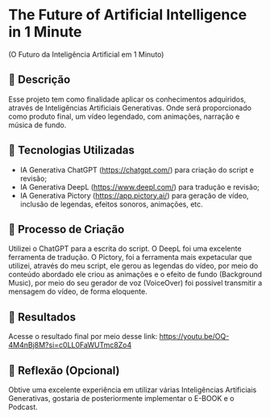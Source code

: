 # The Future of Artificial Intelligence in 1 Minute 
(O Futuro da Inteligência Artificial em 1 Minuto)

## 📒 Descrição
Esse projeto tem como finalidade aplicar os conhecimentos adquiridos, através de Inteligências Artificiais Generativas. Onde será proporcionado como produto final, um vídeo legendado, com animações, narração e música de fundo.

## 🤖 Tecnologias Utilizadas
- IA Generativa ChatGPT (https://chatgpt.com/) para criação do script e revisão;
- IA Generativa DeepL (https://www.deepl.com/) para tradução e revisão;
- IA Generativa Pictory (https://app.pictory.ai/) para geração de vídeo, inclusão de legendas, efeitos sonoros, animações, etc.

## 🧐 Processo de Criação
Utilizei o ChatGPT para a escrita do script. 
O DeepL foi uma excelente ferramenta de tradução.
O Pictory, foi a ferramenta mais expetacular que utilizei, através do meu script, ele gerou as legendas do vídeo, por meio do conteúdo abordado ele criou as animações e o efeito de fundo (Background Music), por meio do seu gerador de voz (VoiceOver) foi possível transmitir a mensagem do vídeo, de forma eloquente.

## 🚀 Resultados
Acesse o resultado final por meio desse link:
https://youtu.be/OQ-4M4nBj8M?si=c0LL0FaWUTmc8Zo4

## 💭 Reflexão (Opcional)
Obtive uma excelente experiência em utilizar várias Inteligências Artificiais Generativas, gostaria de posteriormente implementar o E-BOOK e o Podcast.
